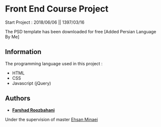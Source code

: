 # Front End Course Project

Start Project : 2018/06/06 || 1397/03/16

The PSD template has been downloaded for free [Added Persian Language By Me]

## Information

The programming language used in this project :
* HTML
* CSS
* Javascript (jQuery)

## Authors
 * [**Farshad Roozbahani**](http://roozbahani.com)

Under the supervision of master [Ehsan Minaei](http://minaei.ir)